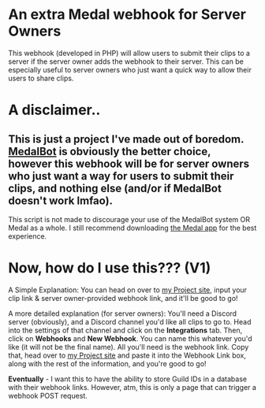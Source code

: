 # An extra Medal webhook for Server Owners
This webhook (developed in PHP) will allow users to submit their clips to a server if the server owner adds the webhook to their server.
This can be especially useful to server owners who just want a quick way to allow their users to share clips.
# A disclaimer..
This is just a project I've made out of boredom. [MedalBot](https://medal.tv/medalbot) is obviously the better choice, however this webhook will be for server owners who just want a way for users to submit their clips, and nothing else (and/or if MedalBot doesn't work lmfao).
--
This script is not made to discourage your use of the MedalBot system OR Medal as a whole. I still recommend downloading [the Medal app](https://medal.tv/) for the best experience.

# Now, how do I use this??? (V1)
A Simple Explanation: You can head on over to [my Project site](https://site.plaguecraft.xyz/projects/medalclipwebhook/index.html), input your clip link & server owner-provided webhook link, and it'll be good to go!

A more detailed explanation (for server owners): You'll need a Discord server (obviously), and a Discord channel you'd like all clips to go to.
Head into the settings of that channel and click on the **Integrations** tab. Then, click on **Webhooks** and **New Webhook**. You can name this whatever you'd like (it will not be the final name). All you'll need is the webhook link. 
Copy that, head over to [my Project site](https://site.plaguecraft.xyz/projects/medalclipwebhook/index.html) and paste it into the Webhook Link box, along with the rest of the information, and you're good to go!

**Eventually** - I want this to have the ability to store Guild IDs in a database with their webhook links. However, atm, this is only a page that can trigger a webhook POST request.
